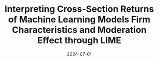 ---
title: Interpreting Cross-Section Returns of Machine Learning Models Firm Characteristics and Moderation Effect through LIME

event: 2024 Global Graduate Student Summer Forum(2024暑期中央财经大学全球博士生论坛)

event_url: https://www.cufe.edu.cn/info/1186/21776.htm

location: Central University of Finance and Economics, Beijing, China

summary: 2024 Global Graduate Student Summer Forum(CUFE)

date: '2024-07-01'
#end_date: '2024-07-07'

all_day: true

featured: false
---